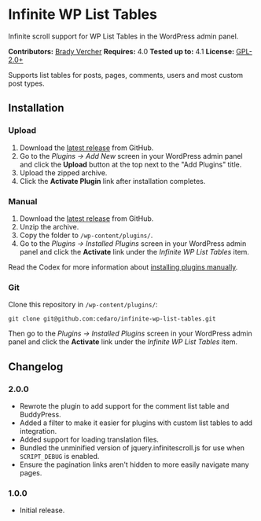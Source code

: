 # Infinite WP List Tables

Infinite scroll support for WP List Tables in the WordPress admin panel.

__Contributors:__ [Brady Vercher](https://twitter.com/bradyvercher)
__Requires:__ 4.0
__Tested up to:__ 4.1
__License:__ [GPL-2.0+](http://www.gnu.org/licenses/gpl-2.0.html)

Supports list tables for posts, pages, comments, users and most custom post types.

## Installation

### Upload

1. Download the [latest release](https://github.com/cedaro/infinite-wp-list-tables/archive/master.zip) from GitHub.
2. Go to the _Plugins &rarr; Add New_ screen in your WordPress admin panel and click the __Upload__ button at the top next to the "Add Plugins" title.
3. Upload the zipped archive.
4. Click the __Activate Plugin__ link after installation completes.

### Manual

1. Download the [latest release](https://github.com/cedaro/infinite-wp-list-tables/archive/master.zip) from GitHub.
2. Unzip the archive.
3. Copy the folder to `/wp-content/plugins/`.
4. Go to the _Plugins &rarr; Installed Plugins_ screen in your WordPress admin panel and click the __Activate__ link under the _Infinite WP List Tables_ item.

Read the Codex for more information about [installing plugins manually](http://codex.wordpress.org/Managing_Plugins#Manual_Plugin_Installation).

### Git

Clone this repository in `/wp-content/plugins/`:

`git clone git@github.com:cedaro/infinite-wp-list-tables.git`

Then go to the _Plugins &rarr; Installed Plugins_ screen in your WordPress admin panel and click the __Activate__ link under the _Infinite WP List Tables_ item.

## Changelog

### 2.0.0

* Rewrote the plugin to add support for the comment list table and BuddyPress.
* Added a filter to make it easier for plugins with custom list tables to add integration.
* Added support for loading translation files.
* Bundled the unminified version of jquery.infinitescroll.js for use when `SCRIPT_DEBUG` is enabled.
* Ensure the pagination links aren't hidden to more easily navigate many pages.

### 1.0.0

* Initial release.
